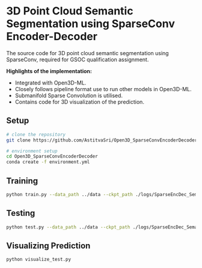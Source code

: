 # 3D Point Cloud Semantic Segmentation using SparseConv Encoder-Decoder
The source code for 3D point cloud semantic segmentation using SparseConv, required for GSOC qualification assignment.


**Highlights of the implementation:**

* Integrated with Open3D-ML.
* Closely follows pipeline format use to run other models in Open3D-ML.
* Submanifold Sparse Convolution is utilised.
* Contains code for 3D visualization of the prediction.


## Setup

```bash
# clone the repository
git clone https://github.com/AstitvaSri/Open3D_SparseConvEncoderDecoder.git

# environment setup
cd Open3D_SparseConvEncoderDecoder
conda create -f environment.yml
```
## Training
```bash
python train.py --data_path ../data --ckpt_path ./logs/SparseEncDec_Semantic3D_torch/checkpoint
```
## Testing
```bash
python test.py --data_path ../data --ckpt_path ./logs/SparseEncDec_Semantic3D_torch/checkpoint
```
## Visualizing Prediction
```bash
python visualize_test.py
```
